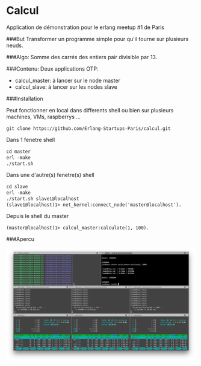 # Calcul

Application de démonstration pour le erlang meetup #1 de Paris

###But
Transformer un programme simple pour qu'il tourne sur plusieurs neuds.

###Algo:
Somme des carrés des entiers pair divisible par 13.

###Contenu:
Deux applications OTP: 
 - calcul_master: à lancer sur le node master
 - calcul_slave: à lancer sur les nodes slave
 
###Installation

Peut fonctionner en local dans differents shell ou bien sur plusieurs machines, VMs, raspberrys ...

```
git clone https://github.com/Erlang-Startups-Paris/calcul.git
```

Dans 1 fenetre shell

```
cd master
erl -make
./start.sh
```

Dans une d'autre(s) fenetre(s) shell

```
cd slave
erl -make
./start.sh slave1@localhost
(slave1@localhost)1> net_kernel:connect_node('master@localhost').
```

Depuis le shell du master
```
(master@localhost)1> calcul_master:calculate(1, 100).
```

###Apercu


![screenshot](screenshot.png)
